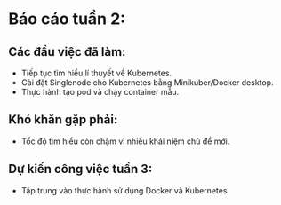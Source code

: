 # Báo cáo tuần 2:
## Các đầu việc đã làm:
+ Tiếp tục tìm hiểu lí thuyết về Kubernetes.
+ Cài đặt Singlenode cho Kubernetes bằng Minikuber/Docker desktop.
+ Thực hành tạo pod và chạy container mẫu.
## Khó khăn gặp phải:
+ Tốc độ tìm hiểu còn chậm vì nhiều khái niệm chủ đề mới.
## Dự kiến công việc tuần 3:
+ Tập trung vào thực hành sử dụng Docker và Kubernetes

